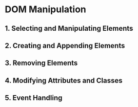 # DOM Manipulation

## 1. Selecting and Manipulating Elements

## 2. Creating and Appending Elements

## 3. Removing Elements

## 4. Modifying Attributes and Classes

## 5. Event Handling
